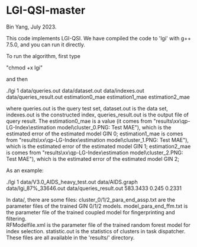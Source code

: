 LGI-QSI-master
==========

Bin Yang, July 2023.

This code implements LGI-QSI. We have compiled the code to 'lgi' with g++ 7.5.0, and you can run it directly.

To run the algorithm, first type

"chmod +x lgi"

and then

./lgi 1 data/queries.out data/dataset.out data/indexes.out data/queries_result.out estimation0_mae estimation1_mae estimation2_mae 

where queries.out is the query test set, dataset.out is the data set, indexes.out is the constructed index, queries_result.out is the output file of query result.
The estimation0_mae is a value (it comes from "results\xx\qp-LG-Index\estimation model\cluster_0.PNG: Test MAE"), 
which is the estimated error of the estimated model GIN 0; estimation1_mae is comes from "results\xx\qp-LG-Index\estimation model\cluster_1.PNG: Test MAE"), 
which is the estimated error of the estimated model GIN 1; estimation2_mae is comes from "results\xx\qp-LG-Index\estimation model\cluster_2.PNG: Test MAE"), 
which is the estimated error of the estimated model GIN 2; 

As an example:

./lgi 1 data/V3.0_AIDS_heavy_test.out data/AIDS.graph data/lgi_87%_33646.out data/queries_result.out 583.3433 0.245 0.2331

In data/, there are some files:
cluster_0/1/2_para_end_assp.txt are the parameter files of the trained GIN 0/1/2 models. 
model_para_end_ffm.txt is the parameter file of the trained coupled model for fingerprinting and filtering.  
RFModelfile.xml is the parameter file of the trained random forest model for index selection.
statistic.out is the statistics of clusters in task dispatcher.
These files are all available in the 'results/' directory.

